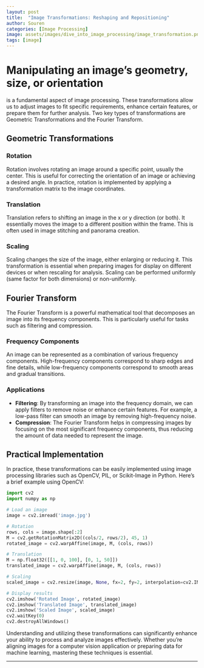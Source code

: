 ```yaml
---
layout: post
title:  "Image Transformations: Reshaping and Repositioning"
author: Souren
categories: [Image Processing]
image: assets/images/dive_into_image_processing/image_transformation.png
tags: [image]
---
```


# Manipulating an image’s geometry, size, or orientation 
is a fundamental aspect of image processing. These transformations allow us to adjust images to fit specific requirements, enhance certain features, or prepare them for further analysis. Two key types of transformations are Geometric Transformations and the Fourier Transform.

## Geometric Transformations

### Rotation
Rotation involves rotating an image around a specific point, usually the center. This is useful for correcting the orientation of an image or achieving a desired angle. In practice, rotation is implemented by applying a transformation matrix to the image coordinates.

### Translation
Translation refers to shifting an image in the x or y direction (or both). It essentially moves the image to a different position within the frame. This is often used in image stitching and panorama creation.

### Scaling
Scaling changes the size of the image, either enlarging or reducing it. This transformation is essential when preparing images for display on different devices or when rescaling for analysis. Scaling can be performed uniformly (same factor for both dimensions) or non-uniformly.

## Fourier Transform

The Fourier Transform is a powerful mathematical tool that decomposes an image into its frequency components. This is particularly useful for tasks such as filtering and compression.

### Frequency Components
An image can be represented as a combination of various frequency components. High-frequency components correspond to sharp edges and fine details, while low-frequency components correspond to smooth areas and gradual transitions.

### Applications
- **Filtering**: By transforming an image into the frequency domain, we can apply filters to remove noise or enhance certain features. For example, a low-pass filter can smooth an image by removing high-frequency noise.
- **Compression**: The Fourier Transform helps in compressing images by focusing on the most significant frequency components, thus reducing the amount of data needed to represent the image.

## Practical Implementation

In practice, these transformations can be easily implemented using image processing libraries such as OpenCV, PIL, or Scikit-Image in Python. Here’s a brief example using OpenCV:

```python
import cv2
import numpy as np

# Load an image
image = cv2.imread('image.jpg')

# Rotation
rows, cols = image.shape[:2]
M = cv2.getRotationMatrix2D((cols/2, rows/2), 45, 1)
rotated_image = cv2.warpAffine(image, M, (cols, rows))

# Translation
M = np.float32([[1, 0, 100], [0, 1, 50]])
translated_image = cv2.warpAffine(image, M, (cols, rows))

# Scaling
scaled_image = cv2.resize(image, None, fx=2, fy=2, interpolation=cv2.INTER_LINEAR)

# Display results
cv2.imshow('Rotated Image', rotated_image)
cv2.imshow('Translated Image', translated_image)
cv2.imshow('Scaled Image', scaled_image)
cv2.waitKey(0)
cv2.destroyAllWindows()
```

Understanding and utilizing these transformations can significantly enhance your ability to process and analyze images effectively. Whether you’re aligning images for a computer vision application or preparing data for machine learning, mastering these techniques is essential.

---
